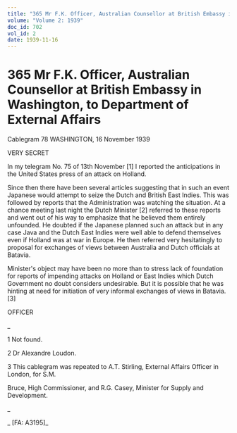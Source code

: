 ```yaml
---
title: "365 Mr F.K. Officer, Australian Counsellor at British Embassy in Washington, to Department of External Affairs"
volume: "Volume 2: 1939"
doc_id: 702
vol_id: 2
date: 1939-11-16
---
```


# 365 Mr F.K. Officer, Australian Counsellor at British Embassy in Washington, to Department of External Affairs

Cablegram 78 WASHINGTON, 16 November 1939

VERY SECRET

In my telegram No. 75 of 13th November [1] I reported the anticipations in the United States press of an attack on Holland.

Since then there have been several articles suggesting that in such an event Japanese would attempt to seize the Dutch and British East Indies. This was followed by reports that the Administration was watching the situation. At a chance meeting last night the Dutch Minister [2] referred to these reports and went out of his way to emphasize that he believed them entirely unfounded. He doubted if the Japanese planned such an attack but in any case Java and the Dutch East Indies were well able to defend themselves even if Holland was at war in Europe. He then referred very hesitatingly to proposal for exchanges of views between Australia and Dutch officials at Batavia.

Minister's object may have been no more than to stress lack of foundation for reports of impending attacks on Holland or East Indies which Dutch Government no doubt considers undesirable. But it is possible that he was hinting at need for initiation of very informal exchanges of views in Batavia. [3]

OFFICER

_

1 Not found.

2 Dr Alexandre Loudon.

3 This cablegram was repeated to A.T. Stirling, External Affairs Officer in London, for S.M.

Bruce, High Commissioner, and R.G. Casey, Minister for Supply and Development.

_

_ [FA: A3195]_
